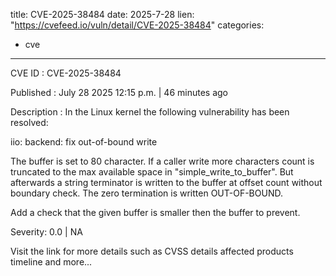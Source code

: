  
title: CVE-2025-38484
date: 2025-7-28
lien: "https://cvefeed.io/vuln/detail/CVE-2025-38484"
categories:
  - cve
---

CVE ID : CVE-2025-38484

Published :  July 28
2025
12:15 p.m. | 46 minutes ago

Description : In the Linux kernel
the following vulnerability has been resolved:

iio: backend: fix out-of-bound write

The buffer is set to 80 character. If a caller write more characters
count is truncated to the max available space in "simple_write_to_buffer".
But afterwards a string terminator is written to the buffer at offset count
without boundary check. The zero termination is written OUT-OF-BOUND.

Add a check that the given buffer is smaller then the buffer to prevent.

Severity: 0.0 | NA

Visit the link for more details
such as CVSS details
affected products
timeline
and more...
